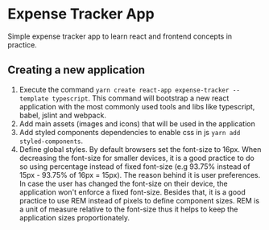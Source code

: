 # Expense Tracker App
Simple expense tracker app to learn react and frontend concepts in practice.

## Creating a new application
1. Execute the command `yarn create react-app expense-tracker --template typescript`. This command will bootstrap a new react application with the most commonly used tools and libs like typescript, babel, jslint and webpack.
2. Add main assets (images and icons) that will be used in the application
3. Add styled components dependencies to enable css in js `yarn add styled-components`.
4. Define global styles. By default browsers set the font-size to 16px. When decreasing the font-size for smaller devices, it is a good practice to do so using percentage instead of fixed font-size (e.g 93.75% instead of 15px - 93.75% of 16px = 15px). The reason behind it is user preferences. In case the user has changed the font-size on their device, the application won't enforce a fixed font-size. Besides that, it is a good practice to use REM instead of pixels to define component sizes. REM is a unit of measure relative to the font-size thus it helps to keep the application sizes proportionately.


